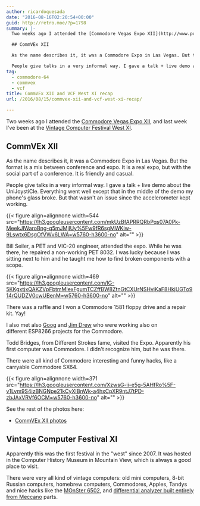```yaml
---
author: ricardoquesada
date: "2016-08-16T02:20:54+00:00"
guid: http://retro.moe/?p=1798
summary: |-
  Two weeks ago I attended the [Commodore Vegas Expo XII](http://www.portcommodore.com/dokuwiki/doku.php?id=commvex:start), and last week I've been at the [Vintage Computer Festival West XI](http://vcfed.org/wp/festivals/vintage-computer-festival-west-xi/).

  ## CommVEx XII

  As the name describes it, it was a Commodore Expo in Las Vegas. But the format is a mix between conference and expo. It is a real expo, but with the social part of a conference. It is friendly and casual.

  People give talks in a very informal way. I gave a talk + live demo about the UniJoystiCle. Everything went well except that in the middle of the demo my phone's glass broke. But that wasn't an issue since the accelerometer kept working.
tag:
  - commodore-64
  - commvex
  - vcf
title: CommVEx XII and VCF West XI recap
url: /2016/08/15/commvex-xii-and-vcf-west-xi-recap/

---
```

Two weeks ago I attended the [Commodore Vegas Expo XII](http://www.portcommodore.com/dokuwiki/doku.php?id=commvex:start), and last week I've been at the [Vintage Computer Festival West XI](http://vcfed.org/wp/festivals/vintage-computer-festival-west-xi/).

## CommVEx XII

As the name describes it, it was a Commodore Expo in Las Vegas. But the format is a mix between conference and expo. It is a real expo, but with the social part of a conference. It is friendly and casual.

People give talks in a very informal way. I gave a talk + live demo about the UniJoystiCle. Everything went well except that in the middle of the demo my phone's glass broke. But that wasn't an issue since the accelerometer kept working.

{{< figure align=alignnone width=544 src="https://lh3.googleusercontent.com/mkUzBfAPRRQRbPqs07A0Pk-MeekJlWaroBng-q5mJMjlUy%5Fw9fR6sgMWKiw-9Lswtx6DsgOfVWv6LWA=w5760-h3600-no" alt="" >}}

Bill Seiler, a PET and VIC-20 engineer, attended the expo. While he was there, he repaired a non-working PET 8032. I was lucky because I was sitting next to him and he taught me how to find broken components with a scope.

{{< figure align=alignnone width=469 src="https://lh3.googleusercontent.com/IG-5KKgxtjxQAKZVpFbtmMIexFgumTCZffBW8ZtnGtCXUrNSHvjKaF8HkjUGTo914rQUDZV0cwUBenM=w5760-h3600-no" alt="" >}}

There was a raffle and I won a Commodore 1581 floppy drive and a repair kit. Yay!

I also met also [Goog](http://pdxcug.org/) and [Jim Drew](https://www.cbmstuff.com/) who were working also on different ESP8266 projects for the Commodore.

Todd Bridges, from Different Strokes fame, visited the Expo. Apparently his first computer was Commodore. I didn't recognize him, but he was there.

There were all kind of Commodore interesting and funny hacks, like a carryable Commodore SX64.

{{< figure align=alignnone width=371 src="https://lh3.googleusercontent.com/XzwsG-ii-e5g-5AHfRo%5F-v1Lvm9S4izBNGNpe21kCyXIBnWk-a4hxCpXR9ntJ7tPD-zbJAxVRVf6OCM=w5760-h3600-no" alt="" >}}

See the rest of the photos here:

- [CommVEx XII photos](https://get.google.com/albumarchive/111588202880883771967/album/AF1QipOVRwKDD5BxVWcrKmwMa5umNkYrY5ad40mDaeLd/AF1QipNTOZmesnIDuLRqpJjLmS5eEGgSIreyos1Mi_hN)

## Vintage Computer Festival XI

Apparently this was the first festival in the "west" since 2007. It was hosted in the Computer History Museum in Mountain View, which is always a good place to visit.

There were very all kind of vintage computers: old mini computers, 8-bit Russian computers, homebrew computers, Commodores, Apples, Tandys and nice hacks like the [MOnSter 6502](http://monster6502.com/), and [differential analyzer built entirely from Meccano](http://hackaday.com/2016/08/08/differential-analyzer-cranks-out-math-like-a-champ-at-vcf-2016/) parts.

